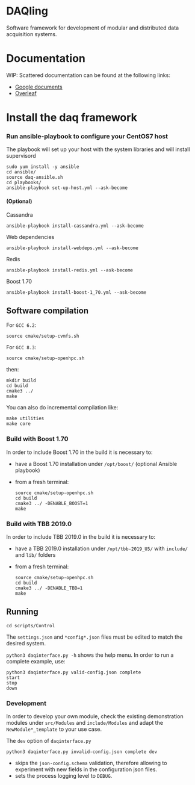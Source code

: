 # DAQling

Software framework for development of modular and distributed data acquisition systems.

# Documentation
WIP: Scattered documentation can be found at the following links:
- [Google documents][drive]
- [Overleaf][overleaf]

[drive]: <https://drive.google.com/drive/folders/1sMiRltFLZY9HFLqsrGpXrNlBZx4Yx3qN?usp=sharing>
[overleaf]: <https://www.overleaf.com/9291872198hhwbjgmdstpv>

# Install the daq framework
### Run ansible-playbook to configure your CentOS7 host
The playbook will set up your host with the system libraries and will install supervisord

    sudo yum install -y ansible
    cd ansible/
    source daq-ansible.sh
    cd playbooks/
    ansible-playbook set-up-host.yml --ask-become

#### (Optional)
Cassandra

    ansible-playbook install-cassandra.yml --ask-become

Web dependencies

    ansible-playbook install-webdeps.yml --ask-become

Redis

    ansible-playbook install-redis.yml --ask-become

Boost 1.70

    ansible-playbook install-boost-1_70.yml --ask-become

## Software compilation
For `GCC 6.2`:

    source cmake/setup-cvmfs.sh

For `GCC 8.3`:

    source cmake/setup-openhpc.sh

then:

    mkdir build
    cd build
    cmake3 ../
    make

You can also do incremental compilation like:

    make utilities
    make core

### Build with Boost 1.70
In order to include Boost 1.70 in the build it is necessary to:
- have a Boost 1.70 installation under `/opt/boost/` (optional Ansible playbook)
- from a fresh terminal:

      source cmake/setup-openhpc.sh
      cd build
      cmake3 ../ -DENABLE_BOOST=1
      make

### Build with TBB 2019.0
In order to include TBB 2019.0 in the build it is necessary to:
- have a TBB 2019.0 installation under `/opt/tbb-2019_U5/` with `include/` and `lib/` folders
- from a fresh terminal:

      source cmake/setup-openhpc.sh
      cd build
      cmake3 ../ -DENABLE_TBB=1
      make

## Running

    cd scripts/Control

The `settings.json` and `*config*.json` files must be edited to match the desired system.

`python3 daqinterface.py -h` shows the help menu. In order to run a complete example, use:

    python3 daqinterface.py valid-config.json complete
    start
    stop
    down

### Development
In order to develop your own module, check the existing demonstration modules under `src/Modules` and `include/Modules` and adapt the `NewModule*_template` to your use case.

The `dev` option of `daqinterface.py`

    python3 daqinterface.py invalid-config.json complete dev

  - skips the `json-config.schema` validation, therefore allowing to experiment with new fields in the configuration json files.
  - sets the process logging level to `DEBUG`.
